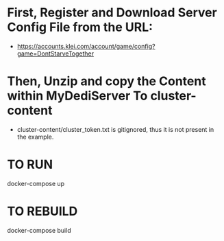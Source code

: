 # First, Register and Download Server Config File from the URL:
  - https://accounts.klei.com/account/game/config?game=DontStarveTogether

# Then, Unzip and copy the Content within MyDediServer To cluster-content
  - cluster-content/cluster_token.txt is gitignored, thus it is not present in the example.

# TO RUN
docker-compose up

# TO REBUILD
docker-compose build
